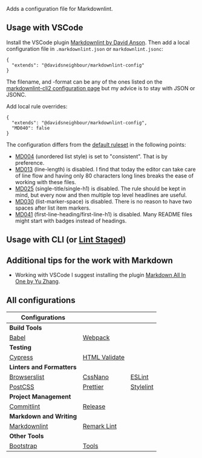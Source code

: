 Adds a configuration file for Markdownlint.

## Usage with VSCode

Install the VSCode plugin [Markdownlint by David Anson](https://marketplace.visualstudio.com/items?itemName=DavidAnson.vscode-markdownlint). Then add a local configuration file in `.markdownlint.json` or `markdownlint.jsonc`:

```jsonc
{
  "extends": "@davidsneighbour/markdownlint-config"
}
```

The filename, and -format can be any of the ones listed on the [markdownlint-cli2 configuration page](https://github.com/DavidAnson/markdownlint-cli2#configuration) but my advice is to stay with JSON or JSONC.

Add local rule overrides:

```jsonc
{
  "extends": "@davidsneighbour/markdownlint-config",
  "MD040": false
}
```

The configuration differs from the [default ruleset](https://github.com/DavidAnson/vscode-markdownlint#rules) in the following points:

*   [MD004](https://github.com/DavidAnson/markdownlint/blob/main/doc/md004.md) (unordered list style) is set to "consistent". That is by preference.
*   [MD013](https://github.com/DavidAnson/markdownlint/blob/main/doc/md013.md) (line-length) is disabled. I find that today the editor can take care of line flow and having only 80 characters long lines breaks the ease of working with these files.
*   [MD025](https://github.com/DavidAnson/markdownlint/blob/main/doc/md025.md) (single-title/single-h1) is disabled. The rule should be kept in mind, but every now and then multiple top level headlines are useful.
*   [MD030](https://github.com/DavidAnson/markdownlint/blob/main/doc/md030.md) (list-marker-space) is disabled. There is no reason to have two spaces after list item markers.
*   [MD041](https://github.com/DavidAnson/markdownlint/blob/main/doc/md041.md) (first-line-heading/first-line-h1) is disabled. Many README files might start with badges instead of headings.

## Usage with CLI (or [Lint Staged](https://github.com/okonet/lint-staged))

## Additional tips for the work with Markdown

*   Working with VSCode I suggest installing the plugin [Markdown All In One by Yu Zhang](https://marketplace.visualstudio.com/items?itemName=yzhang.markdown-all-in-one).

## All configurations

| Configurations | | |
| --- | --- | --- |
| **Build Tools** | | |
| [Babel](packages/babel-config) | [Webpack](packages/webpack-config) | |
| **Testing** | | |
| [Cypress](packages/cypress-config) | [HTML Validate](packages/htmlvalidate-config/) |  |
| **Linters and Formatters** | | |
| [Browserslist](packages/browserslist-config) | [CssNano](packages/cssnano-config) | [ESLint](packages/eslint-config) |
| [PostCSS](packages/postcss-config) | [Prettier](packages/prettier-config) | [Stylelint](packages/stylelint-config) |
| **Project Management** | | |
| [Commitlint](packages/commitlint-config) | [Release](packages/release-config) |  |
| **Markdown and Writing** | | |
| [Markdownlint](packages/markdownlint-config) | [Remark Lint](packages/remark-config) |  |
| **Other Tools** | | |
| [Bootstrap](packages/bootstrap-config) | [Tools](packages/tools) |  |
